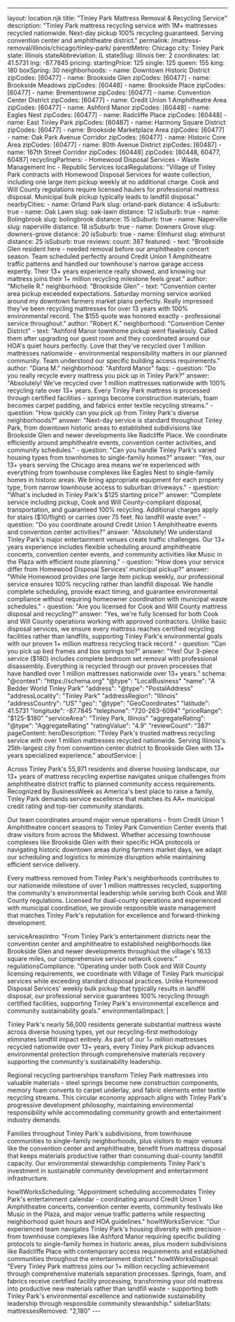 ---
layout: location.njk
title: "Tinley Park Mattress Removal & Recycling Service"
description: "Tinley Park mattress recycling service with 1M+ mattresses recycled nationwide. Next-day pickup 100% recycling guaranteed. Serving convention center and amphitheatre district."
permalink: /mattress-removal/illinois/chicago/tinley-park/ parentMetro: Chicago
city: Tinley Park state: Illinois stateAbbreviation: IL stateSlug: illinois tier: 2 coordinates: lat: 41.5731 lng: -87.7845 pricing: startingPrice: 125 single: 125 queen: 155 king: 180 boxSpring: 30 neighborhoods: - name: Downtown Historic District zipCodes: [60477] - name: Brookside Glen zipCodes: [60477] - name: Brookside Meadows zipCodes: [60448] - name: Brookside Place zipCodes: [60477] - name: Brementowne zipCodes: [60477] - name: Convention Center District zipCodes: [60477] - name: Credit Union 1 Amphitheatre Area zipCodes: [60477] - name: Ashford Manor zipCodes: [60448] - name: Eagles Nest zipCodes: [60477] - name: Radcliffe Place zipCodes: [60448] - name: East Tinley Park zipCodes: [60487] - name: Harmony Square District zipCodes: [60477] - name: Brookside Marketplace Area zipCodes: [60477] - name: Oak Park Avenue Corridor zipCodes: [60477] - name: Historic Core Area zipCodes: [60477] - name: 80th Avenue District zipCodes: [60487] - name: 167th Street Corridor zipCodes: [60448] zipCodes: [60448, 60477, 60487] recyclingPartners: - Homewood Disposal Services - Waste Management Inc - Republic Services localRegulations: "Village of Tinley Park contracts with Homewood Disposal Services for waste collection, including one large item pickup weekly at no additional charge. Cook and Will County regulations require licensed haulers for professional mattress disposal. Municipal bulk pickup typically leads to landfill disposal." nearbyCities: - name: Orland Park slug: orland-park distance: 4 isSuburb: true - name: Oak Lawn slug: oak-lawn distance: 12 isSuburb: true - name: Bolingbrook slug: bolingbrook distance: 15 isSuburb: true - name: Naperville slug: naperville distance: 18 isSuburb: true - name: Downers Grove slug: downers-grove distance: 20 isSuburb: true - name: Elmhurst slug: elmhurst distance: 25 isSuburb: true reviews: count: 387 featured: - text: "Brookside Glen resident here - needed removal before our amphitheatre concert season. Team scheduled perfectly around Credit Union 1 Amphitheatre traffic patterns and handled our townhouse's narrow garage access expertly. Their 13+ years experience really showed, and knowing our mattress joins their 1+ million recycling milestone feels great." author: "Michelle R." neighborhood: "Brookside Glen" - text: "Convention center area pickup exceeded expectations. Saturday morning service worked around my downtown farmers market plans perfectly. Really impressed they've been recycling mattresses for over 13 years with 100% environmental record. The $155 quote was honored exactly - professional service throughout." author: "Robert K." neighborhood: "Convention Center District" - text: "Ashford Manor townhome pickup went flawlessly. Called them after upgrading our guest room and they coordinated around our HOA's quiet hours perfectly. Love that they've recycled over 1 million mattresses nationwide - environmental responsibility matters in our planned community. Team understood our specific building access requirements." author: "Diana M." neighborhood: "Ashford Manor" faqs: - question: "Do you really recycle every mattress you pick up in Tinley Park?" answer: "Absolutely! We've recycled over 1 million mattresses nationwide with 100% recycling rate over 13+ years. Every Tinley Park mattress is processed through certified facilities - springs become construction materials, foam becomes carpet padding, and fabrics enter textile recycling streams." - question: "How quickly can you pick up from Tinley Park's diverse neighborhoods?" answer: "Next-day service is standard throughout Tinley Park, from downtown historic areas to established subdivisions like Brookside Glen and newer developments like Radcliffe Place. We coordinate efficiently around amphitheatre events, convention center activities, and community schedules." - question: "Can you handle Tinley Park's varied housing types from townhomes to single-family homes?" answer: "Yes, our 13+ years serving the Chicago area means we're experienced with everything from townhouse complexes like Eagles Nest to single-family homes in historic areas. We bring appropriate equipment for each property type, from narrow townhouse access to suburban driveways." - question: "What's included in Tinley Park's $125 starting price?" answer: "Complete service including pickup, Cook and Will County-compliant disposal, transportation, and guaranteed 100% recycling. Additional charges apply for stairs ($10/flight) or carries over 75 feet. No landfill waste ever." - question: "Do you coordinate around Credit Union 1 Amphitheatre events and convention center activities?" answer: "Absolutely! We understand Tinley Park's major entertainment venues create traffic challenges. Our 13+ years experience includes flexible scheduling around amphitheatre concerts, convention center events, and community activities like Music in the Plaza with efficient route planning." - question: "How does your service differ from Homewood Disposal Services' municipal pickup?" answer: "While Homewood provides one large item pickup weekly, our professional service ensures 100% recycling rather than landfill disposal. We handle complete scheduling, provide exact timing, and guarantee environmental compliance without requiring homeowner coordination with municipal waste schedules." - question: "Are you licensed for Cook and Will County mattress disposal and recycling?" answer: "Yes, we're fully licensed for both Cook and Will County operations working with approved contractors. Unlike basic disposal services, we ensure every mattress reaches certified recycling facilities rather than landfills, supporting Tinley Park's environmental goals with our proven 1+ million mattress recycling track record." - question: "Can you pick up bed frames and box springs too?" answer: "Yes! Our 3-piece service ($180) includes complete bedroom set removal with professional disassembly. Everything is recycled through our proven processes that have handled over 1 million mattresses nationwide over 13+ years." schema: "@context": "https://schema.org" "@type": "LocalBusiness" "name": "A Bedder World Tinley Park" "address": "@type": "PostalAddress" "addressLocality": "Tinley Park" "addressRegion": "Illinois" "addressCountry": "US" "geo": "@type": "GeoCoordinates" "latitude": 41.5731 "longitude": -87.7845 "telephone": "720-263-6094" "priceRange": "$125-$180" "serviceArea": "Tinley Park, Illinois" "aggregateRating": "@type": "AggregateRating" "ratingValue": "4.9" "reviewCount": "387" pageContent: heroDescription: "Tinley Park's trusted mattress recycling service with over 1 million mattresses recycled nationwide. Serving Illinois's 25th-largest city from convention center district to Brookside Glen with 13+ years specialized experience." aboutService: | <p>Across Tinley Park's 55,971 residents and diverse housing landscape, our 13+ years of mattress recycling expertise navigates unique challenges from amphitheatre district traffic to planned community access requirements. Recognized by BusinessWeek as America's best place to raise a family, Tinley Park demands service excellence that matches its AA+ municipal credit rating and top-tier community standards.</p> <p>Our team coordinates around major venue operations - from Credit Union 1 Amphitheatre concert seasons to Tinley Park Convention Center events that draw visitors from across the Midwest. Whether accessing townhouse complexes like Brookside Glen with their specific HOA protocols or navigating historic downtown areas during farmers market days, we adapt our scheduling and logistics to minimize disruption while maintaining efficient service delivery.</p> <p>Every mattress removed from Tinley Park's neighborhoods contributes to our nationwide milestone of over 1 million mattresses recycled, supporting the community's environmental leadership while serving both Cook and Will County regulations. Licensed for dual-county operations and experienced with municipal coordination, we provide responsible waste management that matches Tinley Park's reputation for excellence and forward-thinking development.</p> serviceAreasIntro: "From Tinley Park's entertainment districts near the convention center and amphitheatre to established neighborhoods like Brookside Glen and newer developments throughout the village's 16.13 square miles, our comprehensive service network covers:" regulationsCompliance: "Operating under both Cook and Will County licensing requirements, we coordinate with Village of Tinley Park municipal services while exceeding standard disposal practices. Unlike Homewood Disposal Services' weekly bulk pickup that typically results in landfill disposal, our professional service guarantees 100% recycling through certified facilities, supporting Tinley Park's environmental excellence and community sustainability goals." environmentalImpact: | <p>Tinley Park's nearly 56,000 residents generate substantial mattress waste across diverse housing types, yet our recycling-first methodology eliminates landfill impact entirely. As part of our 1+ million mattresses recycled nationwide over 13+ years, every Tinley Park pickup advances environmental protection through comprehensive materials recovery supporting the community's sustainability leadership.</p> <p>Regional recycling partnerships transform Tinley Park mattresses into valuable materials - steel springs become new construction components, memory foam converts to carpet underlay, and fabric elements enter textile recycling streams. This circular economy approach aligns with Tinley Park's progressive development philosophy, maintaining environmental responsibility while accommodating community growth and entertainment industry demands.</p> <p>Families throughout Tinley Park's subdivisions, from townhouse communities to single-family neighborhoods, plus visitors to major venues like the convention center and amphitheatre, benefit from mattress disposal that keeps materials productive rather than consuming dual-county landfill capacity. Our environmental stewardship complements Tinley Park's investment in sustainable community development and entertainment infrastructure.</p> howItWorksScheduling: "Appointment scheduling accommodates Tinley Park's entertainment calendar - coordinating around Credit Union 1 Amphitheatre concerts, convention center events, community festivals like Music in the Plaza, and major venue traffic patterns while respecting neighborhood quiet hours and HOA guidelines." howItWorksService: "Our experienced team navigates Tinley Park's housing diversity with precision - from townhouse complexes like Ashford Manor requiring specific building protocols to single-family homes in historic areas, plus modern subdivisions like Radcliffe Place with contemporary access requirements and established communities throughout the entertainment district." howItWorksDisposal: "Every Tinley Park mattress joins our 1+ million recycling achievement through comprehensive materials separation processes. Springs, foam, and fabrics receive certified facility processing, transforming your old mattress into productive new materials rather than landfill waste - supporting both Tinley Park's environmental excellence and nationwide sustainability leadership through responsible community stewardship." sidebarStats: mattressesRemoved: "2,180" ---